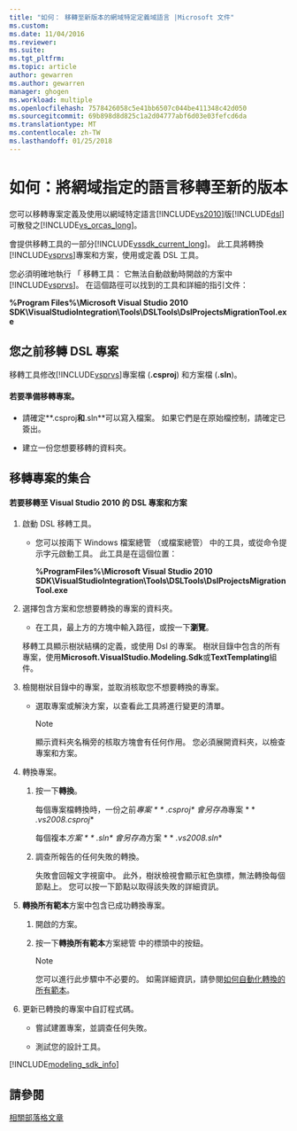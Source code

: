 ```yaml
---
title: "如何： 移轉至新版本的網域特定定義域語言 |Microsoft 文件"
ms.custom: 
ms.date: 11/04/2016
ms.reviewer: 
ms.suite: 
ms.tgt_pltfrm: 
ms.topic: article
author: gewarren
ms.author: gewarren
manager: ghogen
ms.workload: multiple
ms.openlocfilehash: 7578426058c5e41bb6507c044be411348c42d050
ms.sourcegitcommit: 69b898d8d825c1a2d04777abf6d03e03fefcd6da
ms.translationtype: MT
ms.contentlocale: zh-TW
ms.lasthandoff: 01/25/2018
---
```

# <a name="how-to-migrate-a-domain-specific-language-to-a-new-version"></a>如何：將網域指定的語言移轉至新的版本
您可以移轉專案定義及使用以網域特定語言[!INCLUDE[vs2010](../misc/includes/vs2010_md.md)]版[!INCLUDE[dsl](../modeling/includes/dsl_md.md)]可散發之[!INCLUDE[vs_orcas_long](../debugger/includes/vs_orcas_long_md.md)]。  
  
 會提供移轉工具的一部分[!INCLUDE[vssdk_current_long](../misc/includes/vssdk_current_long_md.md)]。 此工具將轉換[!INCLUDE[vsprvs](../code-quality/includes/vsprvs_md.md)]專案和方案，使用或定義 DSL 工具。  
  
 您必須明確地執行 「 移轉工具： 它無法自動啟動時開啟的方案中[!INCLUDE[vsprvs](../code-quality/includes/vsprvs_md.md)]。 在這個路徑可以找到的工具和詳細的指引文件：  
  
 **%Program Files%\Microsoft Visual Studio 2010 SDK\VisualStudioIntegration\Tools\DSLTools\DslProjectsMigrationTool.exe**  
  
## <a name="before-you-migrate-your-dsl-projects"></a>您之前移轉 DSL 專案  
 移轉工具修改[!INCLUDE[vsprvs](../code-quality/includes/vsprvs_md.md)]專案檔 (**.csproj**) 和方案檔 (**.sln**)。  
  
#### <a name="to-prepare-projects-for-migration"></a>若要準備移轉專案。  
  
-   請確定**.csproj**和**.sln**可以寫入檔案。 如果它們是在原始檔控制，請確定已簽出。  
  
-   建立一份您想要移轉的資料夾。  
  
## <a name="migrating-a-collection-of-projects"></a>移轉專案的集合  
  
#### <a name="to-migrate-dsl-projects-and-solutions-to-visual-studio-2010"></a>若要移轉至 Visual Studio 2010 的 DSL 專案和方案  
  
1.  啟動 DSL 移轉工具。  
  
    -   您可以按兩下 Windows 檔案總管 （或檔案總管） 中的工具，或從命令提示字元啟動工具。 此工具是在這個位置：  
  
         **%ProgramFiles%\Microsoft Visual Studio 2010 SDK\VisualStudioIntegration\Tools\DSLTools\DslProjectsMigrationTool.exe**  
  
2.  選擇包含方案和您想要轉換的專案的資料夾。  
  
    -   在工具，最上方的方塊中輸入路徑，或按一下**瀏覽**。  
  
     移轉工具顯示樹狀結構的定義，或使用 Dsl 的專案。 樹狀目錄中包含的所有專案，使用**Microsoft.VisualStudio.Modeling.Sdk**或**TextTemplating**組件。  
  
3.  檢閱樹狀目錄中的專案，並取消核取您不想要轉換的專案。  
  
    -   選取專案或解決方案，以查看此工具將進行變更的清單。  
  
        > [!NOTE]
        >  顯示資料夾名稱旁的核取方塊會有任何作用。 您必須展開資料夾，以檢查專案和方案。  
  
4.  轉換專案。  
  
    1.  按一下**轉換**。  
  
         每個專案檔轉換時，一份之前*專案 * * *.csproj** 會另存為*專案 * * *.vs2008.csproj**  
  
         每個複本*方案 * * *.sln** 會另存為*方案 * * *.vs2008.sln**  
  
    2.  調查所報告的任何失敗的轉換。  
  
         失敗會回報文字視窗中。 此外，樹狀檢視會顯示紅色旗標，無法轉換每個節點上。 您可以按一下節點以取得該失敗的詳細資訊。  
  
5.  **轉換所有範本**方案中包含已成功轉換專案。  
  
    1.  開啟的方案。  
  
    2.  按一下**轉換所有範本**方案總管 中的標頭中的按鈕。  
  
        > [!NOTE]
        >  您可以進行此步驟中不必要的。 如需詳細資訊，請參閱[如何自動化轉換的所有範本](http://msdn.microsoft.com/b63cfe20-fe5e-47cc-9506-59b29bca768a)。  
  
6.  更新已轉換的專案中自訂程式碼。  
  
    -   嘗試建置專案，並調查任何失敗。  
  
    -   測試您的設計工具。  
  

[!INCLUDE[modeling_sdk_info](includes/modeling_sdk_info.md)]

## <a name="see-also"></a>請參閱  
 [相關部落格文章](https://blogs.msdn.microsoft.com/visualstudioalm/tag/code-index/)

